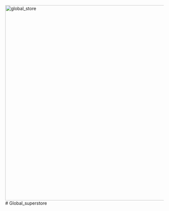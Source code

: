 <img width="622" alt="global_store" src="https://github.com/ankita-patil58/Global_superstore/assets/169636828/d8ef544f-ef5a-46c0-a2b1-55835547516e">
# Global_superstore
